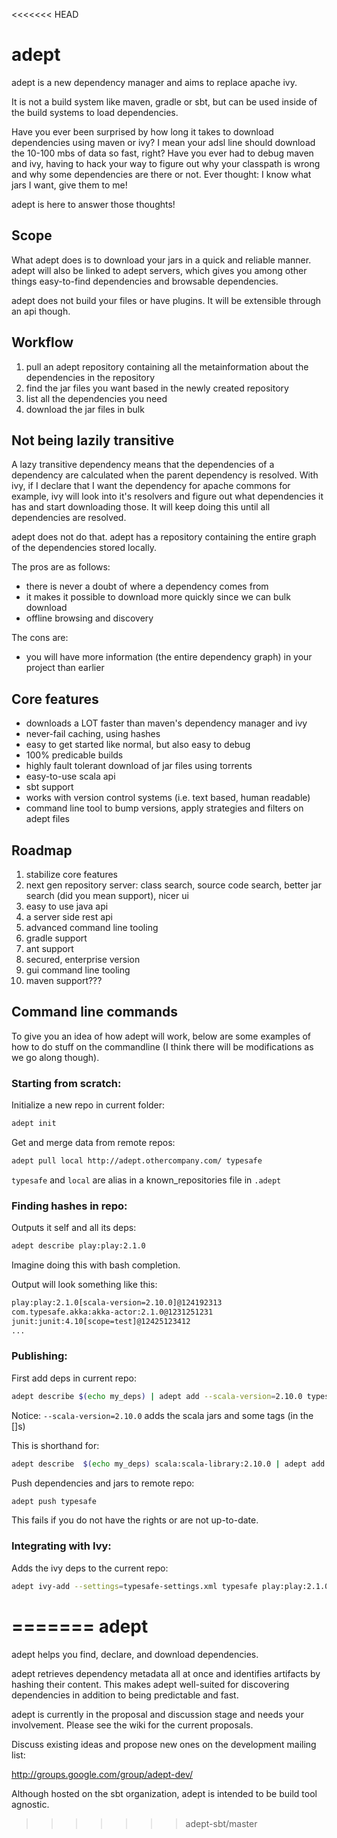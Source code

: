 <<<<<<< HEAD
# adept #

adept is a new dependency manager and aims to replace apache ivy.

It is not a build system like maven, gradle or sbt, but can be used inside of the build systems to load dependencies.

Have you ever been surprised by how long it takes to download dependencies using maven or ivy? I mean your adsl line should download the 10-100 mbs of data so fast, right?
Have you ever had to debug maven and ivy, having to hack your way to figure out why your classpath is wrong and why some dependencies are there or not.
Ever thought: I know what jars I want, give them to me!

adept is here to answer those thoughts!

## Scope ##

What adept does is to download your jars in a quick and reliable manner.
adept will also be linked to adept servers, which gives you among other things easy-to-find dependencies and browsable dependencies.

adept does not build your files or have plugins. It will be extensible through an api though.

## Workflow ##

1. pull an adept repository containing all the metainformation about the dependencies in the repository
2. find the jar files you want based in the newly created repository
3. list all the dependencies you need
4. download the jar files in bulk

## Not being lazily transitive ##

A lazy transitive dependency means that the dependencies of a dependency are calculated when the parent dependency is resolved.
With ivy, if I declare that I want the dependency for apache commons for example, ivy  will look into it's resolvers and figure out what dependencies it has and start downloading those. It will keep doing this  until all dependencies are resolved.

adept does not do that. adept has a repository containing the entire graph of the dependencies stored locally.

The pros are as follows:
- there is never a doubt of where a dependency comes from
- it makes it possible to download more quickly since we can bulk download
- offline browsing and discovery

The cons are:
- you will have more information (the entire dependency graph) in your project than earlier

## Core features ##

- downloads a LOT faster than maven's dependency manager and ivy
- never-fail caching, using hashes
- easy to get started like normal, but also easy to debug
- 100% predicable builds
- highly fault tolerant download of jar files using torrents
- easy-to-use scala api
- sbt support
- works with version control systems (i.e. text based, human readable)
- command line tool to bump versions, apply strategies and filters on adept files

## Roadmap ##

1. stabilize core features
2. next gen repository server: class search, source code search, better jar search (did you mean support), nicer ui
3. easy to use java api
4. a server side rest api
5. advanced command line tooling
6. gradle support
7. ant support
8. secured, enterprise version
9. gui command line tooling
10. maven support???

## Command line commands ##
To give you an idea of how adept will work, below are some examples of how to do stuff on the commandline (I think there will be modifications as we go along though). 

### Starting from scratch: ###
Initialize a new repo in current folder: 
```bash
adept init
```

Get and merge data from remote repos: 
```bash
adept pull local http://adept.othercompany.com/ typesafe
```
`typesafe` and `local` are alias in a known_repositories file in `.adept`

### Finding hashes in repo: ###
Outputs it self and all its deps: 
```bash
adept describe play:play:2.1.0
```
Imagine doing this with bash completion.

Output will look something like this: 
```bash
play:play:2.1.0[scala-version=2.10.0]@124192313
com.typesafe.akka:akka-actor:2.1.0@1231251231
junit:junit:4.10[scope=test]@12425123412
...
```

### Publishing: ###
First add deps in current repo: 
```bash
adept describe $(echo my_deps) | adept add --scala-version=2.10.0 typesafe play:play:2.1.0 target/play.jar
```
Notice: `--scala-version=2.10.0` adds the scala jars and some tags (in the []s)

This is shorthand for: 
```bash
adept describe  $(echo my_deps) scala:scala-library:2.10.0 | adept add typesafe play:play:2.1.0[scala-version=2.10.0] target/play.jar
```

Push dependencies and jars to remote repo: 
```bash
adept push typesafe
```
This fails if you do not have the rights or are not up-to-date.

### Integrating with Ivy: ###
Adds the ivy deps to the current repo: 
```bash
adept ivy-add --settings=typesafe-settings.xml typesafe play:play:2.1.0
```

=======
adept
=====

adept helps you find, declare, and download dependencies.

adept retrieves dependency metadata all at once and identifies artifacts by hashing their content.
This makes adept well-suited for discovering dependencies in addition to being predictable and fast.

adept is currently in the proposal and discussion stage and needs your involvement.
Please see the wiki for the current proposals.

Discuss existing ideas and propose new ones on the development mailing list:

  http://groups.google.com/group/adept-dev/

Although hosted on the sbt organization, adept is intended to be build tool agnostic.
>>>>>>> adept-sbt/master

